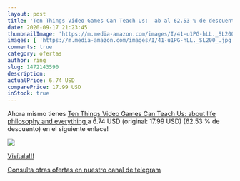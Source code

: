 ```yaml
---
layout: post
title: 'Ten Things Video Games Can Teach Us:  ab al 62.53 % de descuento'
date: 2020-09-17 21:23:45
thumbnailImage: 'https://m.media-amazon.com/images/I/41-u1PG-hLL._SL200_.jpg'
images: [ 'https://m.media-amazon.com/images/I/41-u1PG-hLL._SL200_.jpg' ]
comments: true
category: ofertas
author: ring
slug: 1472143590
description:
actualPrice: 6.74 USD
comparePrice: 17.99 USD
inStock: true
---
```


Ahora mismo tienes [Ten Things Video Games Can Teach Us:  about life  philosophy and everything ](https://www.amazon.com/dp/1472143590/?tag=redken08-20) a 6.74 USD (original: 17.99 USD) (62.53 %  de descuento) en el siguiente enlace!

[![](https://m.media-amazon.com/images/I/41-u1PG-hLL._SL200_.jpg)](https://www.amazon.com/dp/1472143590/?tag=redken08-20)

[Visítala!!!](https://www.amazon.com/dp/1472143590/?tag=redken08-20)

[Consulta otras ofertas en nuestro canal de telegram](https://t.me/s/ofertas25)
